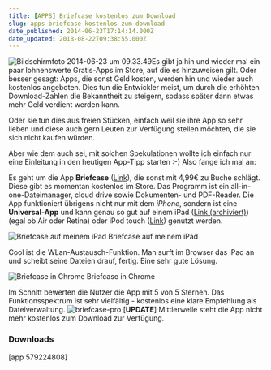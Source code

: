 ```yaml
---
title: [APPS] Briefcase kostenlos zum Download
slug: apps-briefcase-kostenlos-zum-download
date_published: 2014-06-23T17:14:14.000Z
date_updated: 2018-08-22T09:38:55.000Z
---
```


![Bildschirmfoto 2014-06-23 um 09.33.49](//picdump.thafaker.de/2014/06/Bildschirmfoto-2014-06-23-um-09.33.49-100x100.png)Es gibt ja hin und wieder mal ein paar lohnenswerte Gratis-Apps im Store, auf die es hinzuweisen gilt. Oder besser gesagt: Apps, die sonst Geld kosten, werden hin und wieder auch kostenlos angeboten. Dies tun die Entwickler meist, um durch die erhöhten Download-Zahlen die Bekanntheit zu steigern, sodass später dann etwas mehr Geld verdient werden kann. 

Oder sie tun dies aus freien Stücken, einfach weil sie ihre App so sehr lieben und diese auch gern Leuten zur Verfügung stellen möchten, die sie sich nicht kaufen würden.

Aber wie dem auch sei, mit solchen Spekulationen wollte ich einfach nur eine Einleitung in den heutigen App-Tipp starten :-) Also fange ich mal an:

Es geht um die App **Briefcase** ([Link](https://itunes.apple.com/de/app/briefcase-pro-datei-manager/id579224808)), die sonst mit 4,99€ zu Buche schlägt. Diese gibt es momentan kostenlos im Store. Das Programm ist ein all-in-one-Dateimanager, cloud drive sowie Dokumenten- und PDF-Reader. Die App funktioniert übrigens nicht nur mit dem *iPhone*, sondern ist eine **Universal-App** und kann genau so gut auf einem iPad ([Link (archiviert)](http://web.archive.org/web/20140331191243/https://www.otto.de/p/apple-ipad-air-wifi-16gb-tablet-pc-ios-7-a7-24-6-cm-9-7-zoll-401971442/)) (egal ob Air oder Retina) oder iPod touch ([Link](http://thafaker.de/?s=ipod+touch)) genutzt werden.

![Briefcase auf meinem iPad](//picdump.thafaker.de/2014/06/IMG_0695-580x435.png) Briefcase auf meinem iPad

Cool ist die WLan-Austausch-Funktion. Man surft im Browser das iPad an und scheibt seine Dateien drauf, fertig. Eine sehr gute Lösung.

![Briefcase in Chrome](//picdump.thafaker.de/2014/06/Bildschirmfoto-2014-06-23-um-10.58.24-580x291.png) Briefcase in Chrome

Im Schnitt bewerten die Nutzer die App mit 5 von 5 Sternen. Das Funktionsspektrum ist sehr vielfältig - kostenlos eine klare Empfehlung als Dateiverwaltung.
![briefcase-pro](//picdump.thafaker.de/2014/06/briefcase-pro-580x501.jpg)
[**UPDATE**] Mittlerweile steht die App nicht mehr kostenlos zum Download zur Verfügung.

### Downloads

[app 579224808]

